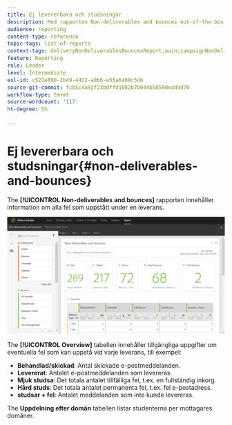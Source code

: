 ```yaml
---
title: Ej levererbara och studsningar
description: Med rapporten Non-deliverables and bounces out-of-the-box får du reda på vilka fel som kan uppstå vid leveransen.
audience: reporting
content-type: reference
topic-tags: list-of-reports
context-tags: deliveryNonDeliverablesBouncesReport,main;campaignNonDeliverablesBouncesReport,main;programNonDeliverablesBouncesReport,main
feature: Reporting
role: Leader
level: Intermediate
exl-id: c527e890-2b49-4422-a866-e55a6468c54b
source-git-commit: fcb5c4a92f23bdffd1082b7b044b5859dead9d70
workflow-type: tm+mt
source-wordcount: '117'
ht-degree: 5%

---
```


# Ej levererbara och studsningar{#non-deliverables-and-bounces}

The **[!UICONTROL Non-deliverables and bounces]** rapporten innehåller information om alla fel som uppstått under en leverans.

![](assets/delivery_reports_7.png)

The **[!UICONTROL Overview]** tabellen innehåller tillgängliga uppgifter om eventuella fel som kan uppstå vid varje leverans, till exempel:

* **Behandlad/skickad**: Antal skickade e-postmeddelanden.
* **Levererat**: Antalet e-postmeddelanden som levereras.
* **Mjuk studsa**: Det totala antalet tillfälliga fel, t.ex. en fullständig inkorg.
* **Hård studs**: Det totala antalet permanenta fel, t.ex. fel e-postadress.
* **studsar + fel**: Antalet meddelanden som inte kunde levereras.

The **Uppdelning efter domän** tabellen listar studenterna per mottagares domäner.
